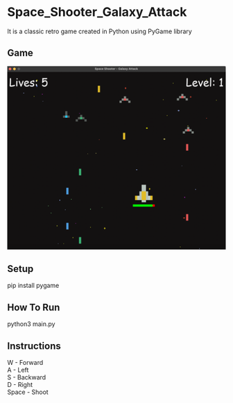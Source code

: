 # Space_Shooter_Galaxy_Attack

It is a classic retro game created in Python using PyGame library


## Game

![Flowchart](/1.png)


## Setup

pip install pygame


## How To Run

python3 main.py


## Instructions

W - Forward <br/>
A - Left <br/>
S - Backward <br/>
D - Right <br/>
Space - Shoot

